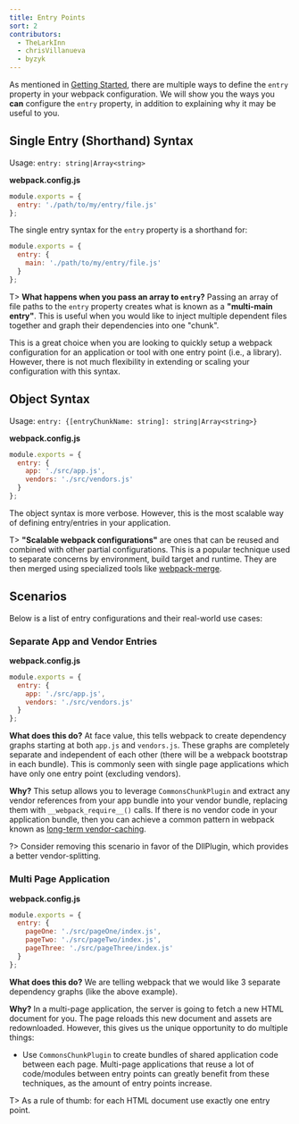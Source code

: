 ```yaml
---
title: Entry Points
sort: 2
contributors:
  - TheLarkInn
  - chrisVillanueva
  - byzyk
---
```


As mentioned in [Getting Started](/guides/getting-started/#using-a-configuration), there are multiple ways to define the `entry` property in your webpack configuration. We will show you the ways you **can** configure the `entry` property, in addition to explaining why it may be useful to you.


## Single Entry (Shorthand) Syntax

Usage: `entry: string|Array<string>`

**webpack.config.js**

```javascript
module.exports = {
  entry: './path/to/my/entry/file.js'
};
```

The single entry syntax for the `entry` property is a shorthand for:

```javascript
module.exports = {
  entry: {
    main: './path/to/my/entry/file.js'
  }
};
```

T> **What happens when you pass an array to `entry`?** Passing an array of file paths to the `entry` property creates what is known as a **"multi-main entry"**. This is useful when you would like to inject multiple dependent files together and graph their dependencies into one "chunk".

This is a great choice when you are looking to quickly setup a webpack configuration for an application or tool with one entry point (i.e., a library). However, there is not much flexibility in extending or scaling your configuration with this syntax.


## Object Syntax

Usage: `entry: {[entryChunkName: string]: string|Array<string>}`

**webpack.config.js**

```javascript
module.exports = {
  entry: {
    app: './src/app.js',
    vendors: './src/vendors.js'
  }
};
```

The object syntax is more verbose. However, this is the most scalable way of defining entry/entries in your application.

T> **"Scalable webpack configurations"** are ones that can be reused and combined with other partial configurations. This is a popular technique used to separate concerns by environment, build target and runtime. They are then merged using specialized tools like [webpack-merge](https://github.com/survivejs/webpack-merge).


## Scenarios

Below is a list of entry configurations and their real-world use cases:


### Separate App and Vendor Entries

**webpack.config.js**

```javascript
module.exports = {
  entry: {
    app: './src/app.js',
    vendors: './src/vendors.js'
  }
};
```

**What does this do?** At face value, this tells webpack to create dependency graphs starting at both `app.js` and `vendors.js`. These graphs are completely separate and independent of each other (there will be a webpack bootstrap in each bundle). This is commonly seen with single page applications which have only one entry point (excluding vendors).

**Why?** This setup allows you to leverage `CommonsChunkPlugin` and extract any vendor references from your app bundle into your vendor bundle, replacing them with `__webpack_require__()` calls. If there is no vendor code in your application bundle, then you can achieve a common pattern in webpack known as [long-term vendor-caching](/guides/caching).

?> Consider removing this scenario in favor of the DllPlugin, which provides a better vendor-splitting.


### Multi Page Application

**webpack.config.js**

```javascript
module.exports = {
  entry: {
    pageOne: './src/pageOne/index.js',
    pageTwo: './src/pageTwo/index.js',
    pageThree: './src/pageThree/index.js'
  }
};
```

**What does this do?** We are telling webpack that we would like 3 separate dependency graphs (like the above example).

**Why?** In a multi-page application, the server is going to fetch a new HTML document for you. The page reloads this new document and assets are redownloaded. However, this gives us the unique opportunity to do multiple things:

- Use `CommonsChunkPlugin` to create bundles of shared application code between each page. Multi-page applications that reuse a lot of code/modules between entry points can greatly benefit from these techniques, as the amount of entry points increase.

T> As a rule of thumb: for each HTML document use exactly one entry point.
